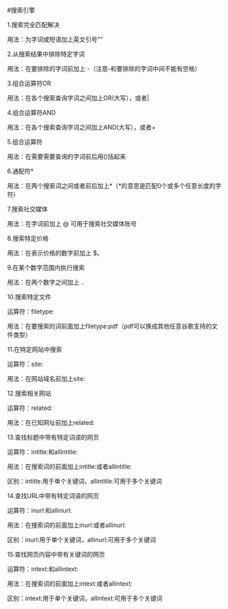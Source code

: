 #搜索引擎

1.搜索完全匹配解决

用法：为字词或短语加上英文引号""

2.从搜索结果中排除特定字词

用法：在要排除的字词前加上 -（注意-和要排除的字词中间不能有空格）

3.组合运算符OR

用法：在各个搜索查询字词之间加上OR(大写），或者|

4.组合运算符AND

用法：在各个搜索查询字词之间加上AND(大写），或者+

5.组合运算符

用法：在需要需要查询的字词前后用()括起来

6.通配符*

用法：在两个搜索词之间或者前后加上*（*的意思是匹配0个或多个任意长度的字符）

7.搜索社交媒体

用法：在字词前加上 @ 可用于搜索社交媒体账号

8.搜索特定价格

用法：在表示价格的数字前加上 $。

9.在某个数字范围内执行搜索

用法：在两个数字之间加上 ..

10.搜索特定文件

运算符：filetype:

用法：在要搜索的词前面加上filetype:pdf（pdf可以换成其他任意谷歌支持的文件类型）

11.在特定网站中搜索

运算符：site:

用法：在网站域名前加上site:

12.搜索相关网站

运算符：related:

用法：在已知网址前加上related:

13.查找标题中带有特定词语的网页

运算符：intitle:和allintitle:

用法：在搜索词的前面加上intitle:或者allintitle:

区别：intitle:用于单个关键词，allintitle:可用于多个关键词

14.查找URL中带有特定词语的网页

运算符：inurl:和allinurl:

用法：在搜索词的前面加上inurl:或者allinurl:

区别：inurl:用于单个关键词，allinurl:可用于多个关键词

15.查找网页内容中带有关键词的网页

运算符：intext:和allintext:

用法：在搜索词的前面加上intext:或者allintext:

区别：intext:用于单个关键词，allintext:可用于多个关键词
